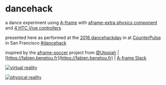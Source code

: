 # dancehack

a dance experiment using [A-frame](https://aframe.io) with [aframe-extra physics component](https://github.com/donmccurdy/aframe-extras/tree/master/src/physics) and [4 HTC Vive controllers](https://steamcommunity.com/app/358720/discussions/0/357286532029364178/)

presented here as performed at the [2016 dancehackday](http://www.dancehack.org/) in at [CounterPulse](http://www.dancehack.org/) in San Francisco [#dancehack](https://twitter.com/search?f=tweets&vertical=default&q=%23dancehack&src=typd)

inspired by the [aframe-soccer](https://github.com/Utopiah/aframe-soccer) project from [@Utopiah](https://twitter.com/utopiah) | [https://fabien.benetou.fr](https://fabien.benetou.fr) | [A-frame Slack](https://aframevr.slack.com)

[![virtual reality](http://i.imgur.com/TcZMCpJ.jpg)](https://www.youtube.com/watch?v=kUTCftM2lI4&feature=youtu.be)

[![physical reality](http://i.imgur.com/rZOFyew.jpg)](https://www.youtube.com/watch?v=WtNl9QjKS_g)
